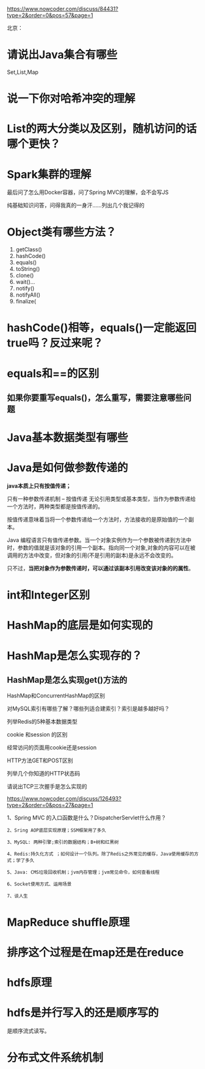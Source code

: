 https://www.nowcoder.com/discuss/84431?type=2&order=0&pos=57&page=1

北京： 

# 请说出Java集合有哪些

Set,List,Map

# 说一下你对哈希冲突的理解  

# List的两大分类以及区别，随机访问的话哪个更快？  

# Spark集群的理解  

   最后问了怎么用Docker容器，问了Spring MVC的理解，会不会写JS   

   纯基础知识问答，问得我真的一身汗……列出几个我记得的  

#  Object类有哪些方法？  

1.  getClass()  
2.  hashCode()  
3.  equals()  
4.  toString()  
5. clone()  
6.  wait()...  
7.  notify()  
8. notifyAll()  
9. finalize(

# hashCode()相等，equals()一定能返回true吗？反过来呢？  

# equals和==的区别  

## 如果你要重写equals()，怎么重写，需要注意哪些问题  

# Java基本数据类型有哪些  

# Java是如何做参数传递的  

**java本质上只有按值传递；**

只有一种参数传递机制 – 按值传递
无论引用类型或基本类型，当作为参数传递给一个方法时，两种类型都是按值传递的。

按值传递意味着当将一个参数传递给一个方法时，方法接收的是原始值的一个副本。

Java 编程语言只有值传递参数。当一个对象实例作为一个参数被传递到方法中时，参数的值就是该对象的引用一个副本。指向同一个对象,对象的内容可以在被调用的方法中改变，但对象的引用(不是引用的副本)是永远不会改变的。

只不过，**当把对象作为参数传递时，可以通过该副本引用改变该对象的的属性**。

# int和Integer区别  

# HashMap的底层是如何实现的  

# HashMap是怎么实现存的？  

## HashMap是怎么实现get()方法的  

HashMap和ConcurrentHashMap的区别  

对MySQL索引有哪些了解？哪些列适合建索引？索引是越多越好吗？  

列举Redis的5种基本数据类型  

cookie 和session 的区别  

经常访问的页面用cookie还是session  

HTTP方法GET和POST区别   

列举几个你知道的HTTP状态码  

请说出TCP三次握手是怎么实现的 

 

https://www.nowcoder.com/discuss/126493?type=2&order=0&pos=27&page=1

1、Spring MVC 的入口函数是什么？DispatcherServlet什么作用？  

 	2、Sring AOP底层实现原理；SSM框架用了多久  

 	3、MySQL: 两种引擎;索引的数据结构；B+树和红黑树  

 	4、Redis:持久化方式 ；如何设计一个队列。除了Redis之外常见的缓存，Java使用缓存的方式；学了多久  

 	5、Java: CMS垃圾回收机制；jvm内存管理；jvm常见命令，如何查看线程  

 	6、Socket使用方式、运用场景  

 	7、谈人生  

# MapReduce shuffle原理

# 排序这个过程是在map还是在reduce 

# hdfs原理



# hdfs是并行写入的还是顺序写的

是顺序流式读写。

# 分布式文件系统机制







